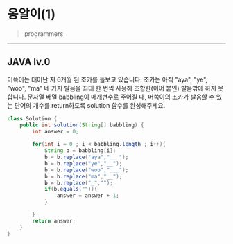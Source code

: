 # 옹알이(1)

> programmers
> 

---

## JAVA lv.0
머쓱이는 태어난 지 6개월 된 조카를 돌보고 있습니다. 조카는 아직 "aya", "ye", "woo", "ma" 네 가지 발음을 최대 한 번씩 사용해 조합한(이어 붙인) 발음밖에 하지 못합니다. 문자열 배열 babbling이 매개변수로 주어질 때, 머쓱이의 조카가 발음할 수 있는 단어의 개수를 return하도록 solution 함수를 완성해주세요.

```java
class Solution {
    public int solution(String[] babbling) {
        int answer = 0;
        
        for(int i = 0 ; i < babbling.length ; i++){
            String b = babbling[i];
            b = b.replace("aya","___");
            b = b.replace("ye","__");
            b = b.replace("woo","___");
            b = b.replace("ma","__");
            b = b.replace("_","");
            if(b.equals("")){
                answer = answer + 1;
            }

        }
        return answer;
    }
}
```
